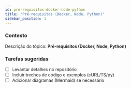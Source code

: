 ```yaml
---
id: pré-requisitos-docker-node-python
title: "Pré-requisitos (Docker, Node, Python)"
sidebar_position: 1
---
```


<!-- Conteúdo inicial (stub). Preencha com detalhes do projeto. -->

### Contexto
Descrição do tópico: **Pré-requisitos (Docker, Node, Python)**

### Tarefas sugeridas
- [ ] Levantar detalhes no repositório
- [ ] Incluir trechos de código e exemplos (cURL/TS/py)
- [ ] Adicionar diagramas (Mermaid) se necessário